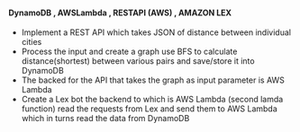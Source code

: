 #### DynamoDB , AWSLambda , RESTAPI (AWS) , AMAZON LEX
* Implement a REST API which takes JSON of distance between individual cities
* Process the input and create a graph use BFS to calculate distance(shortest) between various pairs and save/store it into DynamoDB
* The backed for the API that takes the graph as input parameter is AWS Lambda
* Create a Lex bot the backend to which is AWS Lambda (second lamda function) read the requests from Lex and send them to AWS Lambda which in turns read the data from DynamoDB
